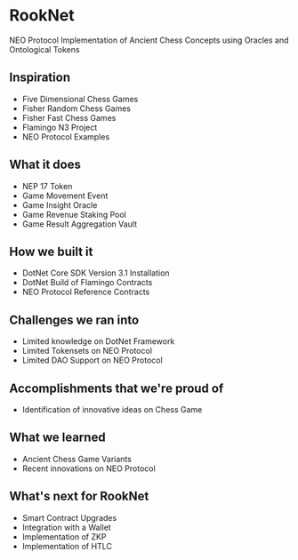 # RookNet
NEO Protocol Implementation of Ancient Chess Concepts using Oracles and Ontological Tokens

## Inspiration

- Five Dimensional Chess Games
- Fisher Random Chess Games
- Fisher Fast Chess Games
- Flamingo N3 Project
- NEO Protocol Examples

## What it does

- NEP 17 Token
- Game Movement Event
- Game Insight Oracle
- Game Revenue Staking Pool
- Game Result Aggregation Vault

## How we built it

- DotNet Core SDK Version 3.1 Installation
- DotNet Build of Flamingo Contracts
- NEO Protocol Reference Contracts

## Challenges we ran into

- Limited knowledge on DotNet Framework
- Limited Tokensets on NEO Protocol
- Limited DAO Support on NEO Protocol

## Accomplishments that we're proud of

- Identification of innovative ideas on Chess Game

## What we learned

- Ancient Chess Game Variants
- Recent innovations on NEO Protocol

## What's next for RookNet

- Smart Contract Upgrades
- Integration with a Wallet
- Implementation of ZKP
- Implementation of HTLC

